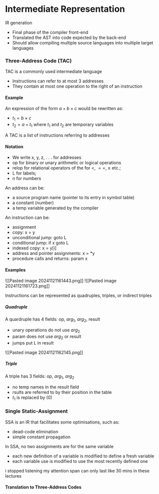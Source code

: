 # Intermediate Representation

IR generation
- Final phase of the compiler front-end
- Translated the AST into code expected by the back-end
- Should allow compiling multiple source languages into multiple target languages

### Three-Address Code (TAC)
TAC is a commonly used intermediate language
- Instructions can refer to at most 3 addresses
- They contain at most one operation to the right of an instruction

#### Example
An expression of the form $a+b \times c$ would be rewritten as:
- $t_1 = b \times c$
- $t_2 = a + t_1$
where $t_1$ and $t_2$ are temporary variables

A TAC is a list of instructions referring to addresses

#### Notation
- We write x, y, z, . . . for addresses
- op for binary or unary arithmetic or logical operations
- relop for relational operators of the for <, $==$, $\geq$ etc.; 
- L for labels; 
- n for numbers

An address can be:
- a source program name (pointer to its entry in symbol table)
- a constant (number)
- a temp variable generated by the compiler

An instruction can be:
- assignment
- copy: x = y
- unconditional jump: goto L
- conditional jump: if x goto L
- indexed copy: x = y\[i\]
- address and pointer assignments: x = \*y
- procedure calls and returns: param x

#### Examples
![[Pasted image 20241121161443.png]]
![[Pasted image 20241121161723.png]]

Instructions can be represented as quadruples, triples, or indirect triples

##### Quadruple
A quardruple has 4 fields: op, $arg_1$, $arg_2$, result
- unary operations do not use $arg_2$
- param does not use $arg_2$ or result
- jumps put L in result

![[Pasted image 20241121162145.png]]

##### Triple
A triple has 3 fields: op, $arg_1$, $arg_2$
- no temp names in the result field
- rsults are referred to by their position in the table
- $t_1$ is replaced by (0)


### Single Static-Assignment
SSA is an IR that facilitates some optimisations, such as:
- dead-code elimination
- simple constant propagation

In SSA, no two assignments are for the same variable
- each new definition of a variable is modified to define a fresh variable
- each variable use is modified to use the most recently defined one

i stopped listening
my attention span can only last like 30 mins in these lectures

#### Translation to Three-Address Codes
